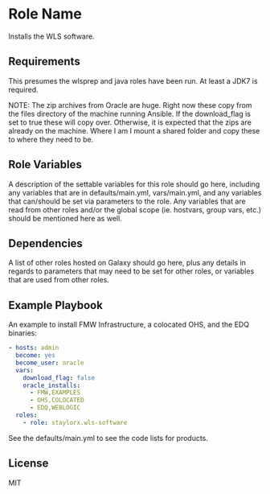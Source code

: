 Role Name
=========

Installs the WLS software.

Requirements
------------

This presumes the wlsprep and java roles have been run. At least a JDK7 is required.

NOTE: The zip archives from Oracle are huge. Right now these copy from the files directory of the machine running Ansible. If the download_flag is set to true these will copy over. Otherwise, it is expected that the zips are already on the machine. Where I am I mount a shared folder and copy these to where they need to be.

Role Variables
--------------

A description of the settable variables for this role should go here, including any variables that are in defaults/main.yml, vars/main.yml, and any variables that can/should be set via parameters to the role. Any variables that are read from other roles and/or the global scope (ie. hostvars, group vars, etc.) should be mentioned here as well.

Dependencies
------------

A list of other roles hosted on Galaxy should go here, plus any details in regards to parameters that may need to be set for other roles, or variables that are used from other roles.

Example Playbook
----------------

An example to install FMW Infrastructure, a colocated OHS, and the EDQ binaries:

```yaml
- hosts: admin
  become: yes
  become_user: oracle
  vars:
    download_flag: false
    oracle_installs:
      - FMW,EXAMPLES
      - OHS,COLOCATED
      - EDQ,WEBLOGIC
  roles:
    - role: staylorx.wls-software
```

See the defaults/main.yml to see the code lists for products.

License
-------

MIT

